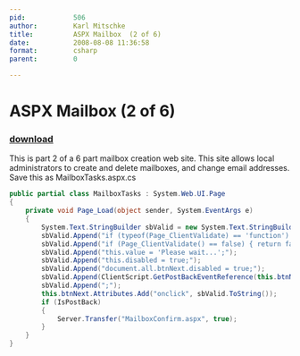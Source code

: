 ```yaml
---
pid:            506
author:         Karl Mitschke
title:          ASPX Mailbox  (2 of 6)
date:           2008-08-08 11:36:58
format:         csharp
parent:         0

---
```


# ASPX Mailbox  (2 of 6)

### [download](//scripts/506.cs)

This is part 2 of a 6 part mailbox creation web site.
This site allows local administrators to create and delete mailboxes, and change email addresses.  Save this as MailboxTasks.aspx.cs

```csharp
public partial class MailboxTasks : System.Web.UI.Page
{
    private void Page_Load(object sender, System.EventArgs e)
    {
        System.Text.StringBuilder sbValid = new System.Text.StringBuilder();
        sbValid.Append("if (typeof(Page_ClientValidate) == 'function') { ");
        sbValid.Append("if (Page_ClientValidate() == false) { return false; }} ");
        sbValid.Append("this.value = 'Please wait...';");
        sbValid.Append("this.disabled = true;");
        sbValid.Append("document.all.btnNext.disabled = true;");
        sbValid.Append(ClientScript.GetPostBackEventReference(this.btnNext,""));
        sbValid.Append(";");
        this.btnNext.Attributes.Add("onclick", sbValid.ToString());
        if (IsPostBack)
        {
            Server.Transfer("MailboxConfirm.aspx", true);
        }
    }
}

```
